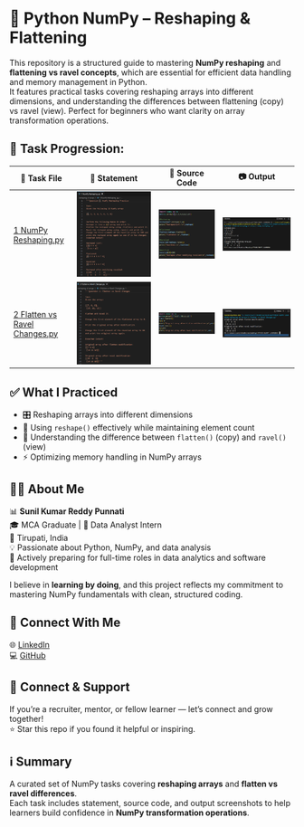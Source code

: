 # 🧵 Python NumPy – Reshaping & Flattening

This repository is a structured guide to mastering **NumPy reshaping** and **flattening vs ravel concepts**, which are essential for efficient data handling and memory management in Python.  
It features practical tasks covering reshaping arrays into different dimensions, and understanding the differences between flattening (copy) vs ravel (view). Perfect for beginners who want clarity on array transformation operations.

## 📂 Task Progression: 

| 🧪 Task File | 📄 Statement | 🧮 Source Code | 📷 Output |
|--------------|--------------|----------------|-----------|
[1 NumPy Reshaping.py](reshaping%20of%20arrays/1%20NumPy%20Reshaping%20.py)| ![📄 Statement](1%20NumPy%20Reshaping%20statement.png) | ![🧮 Source Code](1%20NumPy%20Reshaping%20sourcecode.png) | ![Output](1%20NumPy%20Reshaping%20output.png)  
[2 Flatten vs Ravel Changes.py](reshaping%20of%20arrays/2%20Flatten%20vs%20Ravel%20Changes.py) | ![📄 Statement](2%20Flatten%20vs%20Ravel%20Changes%20statement.py.png) | ![🧮 Source Code](2%20Flatten%20vs%20Ravel%20Changes%20sourcecode%20.png) | ![Output](2%20Flatten%20vs%20Ravel%20Changes%20output.py.png)  
 

## ✅ What I Practiced
- 🎛️ Reshaping arrays into different dimensions  
- 🔄 Using `reshape()` effectively while maintaining element count  
- 🧩 Understanding the difference between `flatten()` (copy) and `ravel()` (view)  
- ⚡ Optimizing memory handling in NumPy arrays  

## 👨‍💻 About Me
📊 **Sunil Kumar Reddy Punnati**  
🎓 MCA Graduate | 💼 Data Analyst Intern  
📍 Tirupati, India  
💡 Passionate about Python, NumPy, and data analysis  
🚀 Actively preparing for full-time roles in data analytics and software development  

I believe in **learning by doing**, and this project reflects my commitment to mastering NumPy fundamentals with clean, structured coding.

## 🔗 Connect With Me
🌐 [LinkedIn](https://www.linkedin.com/in/sunil-kumar-reddy-punnati-a0a279308/)  
💻 [GitHub](https://github.com/sunilkumarreddypunnati)  

## 🙌 Connect & Support
If you’re a recruiter, mentor, or fellow learner — let’s connect and grow together!  
⭐ Star this repo if you found it helpful or inspiring.

## ℹ️ Summary
A curated set of NumPy tasks covering **reshaping arrays** and **flatten vs ravel differences**.  
Each task includes statement, source code, and output screenshots to help learners build confidence in **NumPy transformation operations**.
